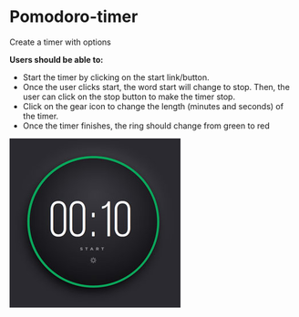 # Pomodoro-timer
Create a timer with options

**Users should be able to:**

- Start the timer by clicking on the start link/button.
- Once the user clicks start, the word start will change to stop. Then, the user can click on the stop button to make the timer stop.
- Click on the gear icon to change the length (minutes and seconds) of the timer.
- Once the timer finishes, the ring should change from green to red

![Pomodoro-timer screen](https://github.com/bonjwa1337/Pomodoro-timer/blob/main/timer.jpg)
